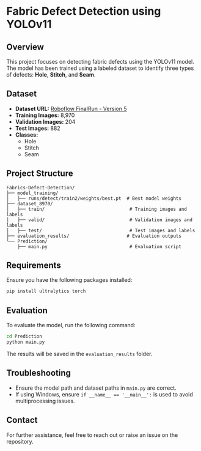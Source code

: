 # Fabric Defect Detection using YOLOv11

## Overview
This project focuses on detecting fabric defects using the YOLOv11 model. The model has been trained using a labeled dataset to identify three types of defects: **Hole**, **Stitch**, and **Seam**.

## Dataset
- **Dataset URL:** [Roboflow FinalRun - Version 5](https://universe.roboflow.com/thesis-wy7ne/finalrun/dataset/5)
- **Training Images:** 8,970
- **Validation Images:** 204
- **Test Images:** 882
- **Classes:**
  - Hole
  - Stitch
  - Seam

## Project Structure
```
Fabrics-Defect-Detection/
├── model_training/
│   ├── runs/detect/train2/weights/best.pt  # Best model weights
├── dataset_8970/
│   ├── train/                               # Training images and labels
│   ├── valid/                               # Validation images and labels
│   ├── test/                                # Test images and labels
├── evaluation_results/                     # Evaluation outputs
└── Prediction/
    ├── main.py                              # Evaluation script
```

## Requirements
Ensure you have the following packages installed:

```bash
pip install ultralytics torch
```

## Evaluation
To evaluate the model, run the following command:

```bash
cd Prediction
python main.py
```

The results will be saved in the `evaluation_results` folder.

## Troubleshooting
- Ensure the model path and dataset paths in `main.py` are correct.
- If using Windows, ensure `if __name__ == '__main__':` is used to avoid multiprocessing issues.

## Contact
For further assistance, feel free to reach out or raise an issue on the repository.

